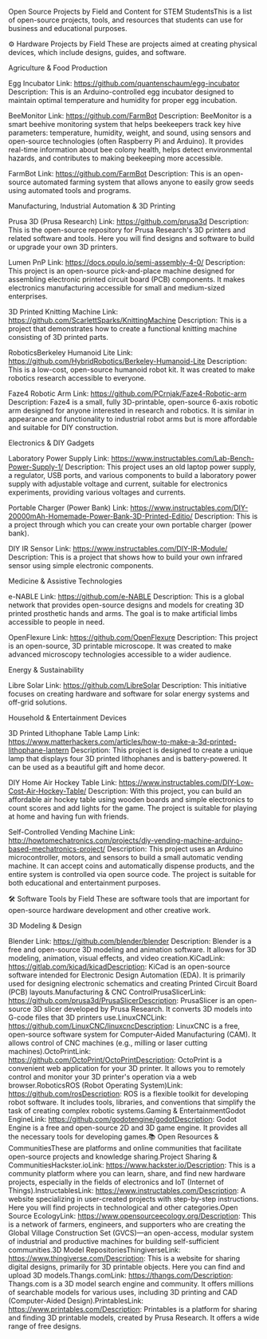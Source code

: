 Open Source Projects by Field and Content for STEM StudentsThis is a list of open-source projects, tools, and resources that students can use for business and educational purposes.

⚙️ Hardware Projects by Field
These are projects aimed at creating physical devices, which include designs, guides, and software.

Agriculture & Food Production

Egg Incubator
 Link: https://github.com/quantenschaum/egg-incubator
Description: This is an Arduino-controlled egg incubator designed to maintain optimal temperature and humidity for proper egg incubation.

BeeMonitor
 Link: https://github.com/FarmBot
 Description: BeeMonitor is a smart beehive monitoring system that helps beekeepers track key hive parameters: temperature, humidity, weight, and sound, using sensors and open-source technologies (often Raspberry Pi and Arduino). It provides real-time information about bee colony health, helps detect environmental hazards, and contributes to making beekeeping more accessible.

FarmBot
Link: https://github.com/FarmBot
Description: This is an open-source automated farming system that allows anyone to easily grow seeds using automated tools and programs.

Manufacturing, Industrial Automation & 3D Printing

Prusa 3D (Prusa Research)
 Link: https://github.com/prusa3d
 Description: This is the open-source repository for Prusa Research's 3D printers and related software and tools. Here you will find designs and software to build or upgrade your own 3D printers.

Lumen PnP
 Link: https://docs.opulo.io/semi-assembly-4-0/
 Description: This project is an open-source pick-and-place machine designed for assembling electronic printed circuit board (PCB) components. It makes electronics manufacturing accessible for small and medium-sized enterprises.

3D Printed Knitting Machine
 Link: https://github.com/ScarlettSparks/KnittingMachine
 Description: This is a project that demonstrates how to create a functional knitting machine consisting of 3D printed parts.

RoboticsBerkeley Humanoid Lite
 Link: https://github.com/HybridRobotics/Berkeley-Humanoid-Lite
 Description: This is a low-cost, open-source humanoid robot kit. It was created to make robotics research accessible to everyone.

Faze4 Robotic Arm
 Link: https://github.com/PCrnjak/Faze4-Robotic-arm
 Description: Faze4 is a small, fully 3D-printable, open-source 6-axis robotic arm designed for anyone interested in research and robotics. It is similar in appearance and functionality to industrial robot arms but is more affordable and suitable for DIY construction.
 
Electronics & DIY Gadgets

Laboratory Power Supply
 Link: https://www.instructables.com/Lab-Bench-Power-Supply-1/
 Description: This project uses an old laptop power supply, a regulator, USB ports, and various components to build a laboratory power supply with adjustable voltage and current, suitable for electronics experiments, providing various voltages and currents.

Portable Charger (Power Bank)
 Link: https://www.instructables.com/DIY-20000mAh-Homemade-Power-Bank-3D-Printed-Editio/
 Description: This is a project through which you can create your own portable charger (power bank).

DIY IR Sensor
 Link: https://www.instructables.com/DIY-IR-Module/
 Description: This is a project that shows how to build your own infrared sensor using simple electronic components.
 
 Medicine & Assistive Technologies
 
 e-NABLE
  Link: https://github.com/e-NABLE
  Description: This is a global network that provides open-source designs and models for creating 3D printed prosthetic hands and arms. The goal is to make artificial limbs accessible to people in need.
  
OpenFlexure
 Link: https://github.com/OpenFlexure
 Description: This project is an open-source, 3D printable microscope. It was created to make advanced microscopy technologies accessible to a wider audience.
 
Energy & Sustainability

Libre Solar
 Link: https://github.com/LibreSolar
 Description: This initiative focuses on creating hardware and software for solar energy systems and off-grid solutions.
 
Household & Entertainment Devices

3D Printed Lithophane Table Lamp
 Link: https://www.matterhackers.com/articles/how-to-make-a-3d-printed-lithophane-lantern
 Description: This project is designed to create a unique lamp that displays four 3D printed lithophanes and is battery-powered. It can be used as a beautiful gift and home decor.

DIY Home Air Hockey Table
Link: https://www.instructables.com/DIY-Low-Cost-Air-Hockey-Table/
Description: With this project, you can build an affordable air hockey table using wooden boards and simple electronics to count scores and add lights for the game. The project is suitable for playing at home and having fun with friends.

Self-Controlled Vending Machine
 Link: http://howtomechatronics.com/projects/diy-vending-machine-arduino-based-mechatronics-project/
 Description: This project uses an Arduino microcontroller, motors, and sensors to build a small automatic vending machine. It can accept coins and automatically dispense products, and the entire system is controlled via open source code. The project is suitable for both educational and entertainment purposes.
 
🛠️ Software Tools by Field
These are software tools that are important for open-source hardware development and other creative work.

3D Modeling & Design

Blender
 Link: https://github.com/blender/blender
 Description: Blender is a free and open-source 3D modeling and animation software. It allows for 3D modeling, animation, visual effects, and video creation.KiCadLink: https://gitlab.com/kicad/kicadDescription: KiCad is an open-source software intended for Electronic Design Automation (EDA). It is primarily used for designing electronic schematics and creating Printed Circuit Board (PCB) layouts.Manufacturing & CNC ControlPrusaSlicerLink: https://github.com/prusa3d/PrusaSlicerDescription: PrusaSlicer is an open-source 3D slicer developed by Prusa Research. It converts 3D models into G-code files that 3D printers use.LinuxCNCLink: https://github.com/LinuxCNC/linuxcncDescription: LinuxCNC is a free, open-source software system for Computer-Aided Manufacturing (CAM). It allows control of CNC machines (e.g., milling or laser cutting machines).OctoPrintLink: https://github.com/OctoPrint/OctoPrintDescription: OctoPrint is a convenient web application for your 3D printer. It allows you to remotely control and monitor your 3D printer's operation via a web browser.RoboticsROS (Robot Operating System)Link: https://github.com/rosDescription: ROS is a flexible toolkit for developing robot software. It includes tools, libraries, and conventions that simplify the task of creating complex robotic systems.Gaming & EntertainmentGodot EngineLink: https://github.com/godotengine/godotDescription: Godot Engine is a free and open-source 2D and 3D game engine. It provides all the necessary tools for developing games.📚 Open Resources & CommunitiesThese are platforms and online communities that facilitate open-source projects and knowledge sharing.Project Sharing & CommunitiesHackster.ioLink: https://www.hackster.io/Description: This is a community platform where you can learn, share, and find new hardware projects, especially in the fields of electronics and IoT (Internet of Things).InstructablesLink: https://www.instructables.com/Description: A website specializing in user-created projects with step-by-step instructions. Here you will find projects in technological and other categories.Open Source EcologyLink: https://www.opensourceecology.org/Description: This is a network of farmers, engineers, and supporters who are creating the Global Village Construction Set (GVCS)—an open-access, modular system of industrial and productive machines for building self-sufficient communities.3D Model RepositoriesThingiverseLink: https://www.thingiverse.com/Description: This is a website for sharing digital designs, primarily for 3D printable objects. Here you can find and upload 3D models.Thangs.comLink: https://thangs.com/Description: Thangs.com is a 3D model search engine and community. It offers millions of searchable models for various uses, including 3D printing and CAD (Computer-Aided Design).PrintablesLink: https://www.printables.com/Description: Printables is a platform for sharing and finding 3D printable models, created by Prusa Research. It offers a wide range of free designs.
